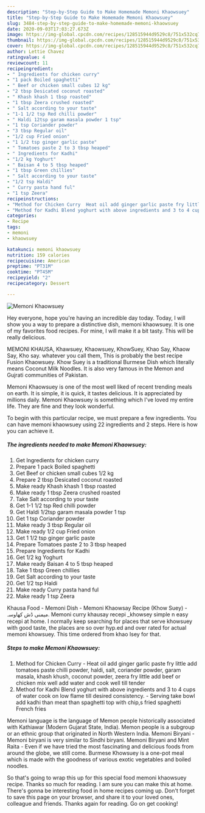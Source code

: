 ```yaml
---
description: "Step-by-Step Guide to Make Homemade Memoni Khaowsuey"
title: "Step-by-Step Guide to Make Homemade Memoni Khaowsuey"
slug: 3484-step-by-step-guide-to-make-homemade-memoni-khaowsuey
date: 2020-09-03T17:03:27.673Z
image: https://img-global.cpcdn.com/recipes/128515944d9529c8/751x532cq70/memoni-khaowsuey-recipe-main-photo.jpg
thumbnail: https://img-global.cpcdn.com/recipes/128515944d9529c8/751x532cq70/memoni-khaowsuey-recipe-main-photo.jpg
cover: https://img-global.cpcdn.com/recipes/128515944d9529c8/751x532cq70/memoni-khaowsuey-recipe-main-photo.jpg
author: Lettie Chavez
ratingvalue: 4
reviewcount: 11
recipeingredient:
- " Ingredients for chicken curry"
- "1 pack Boiled spaghetti"
- " Beef or chicken small cubes 12 kg"
- "2 tbsp Desicated coconut roasted"
- " Khash khash 1 tbsp roasted"
- "1 tbsp Zeera crushed roasted"
- " Salt according to your taste"
- "1-1 1/2 tsp Red chilli powder"
- " Haldi 12tsp garam masala powder 1 tsp"
- "1 tsp Coriander powder"
- "3 tbsp Regular oil"
- "1/2 cup Fried onion"
- "1 1/2 tsp ginger garlic paste"
- " Tomatoes paste 2 to 3 tbsp heaped"
- " Ingredients for Kadhi"
- "1/2 kg Yoghurt"
- " Baisan 4 to 5 tbsp heaped"
- "1 tbsp Green chillies"
- " Salt according to your taste"
- "1/2 tsp Haldi"
- " Curry pasta hand ful"
- "1 tsp Zeera"
recipeinstructions:
- "Method for Chicken Curry  Heat oil add ginger garlic paste fry little add tomatoes paste chilli powder, haldi, salt, coriander powder, garam masala, khash khush, coconut powder, zeera fry little add beef or chicken mix well add water and cook well till tender"
- "Method for Kadhi Blend yoghurt with above ingredients and 3 to 4 cups of water cook on low flame till desired consistency. Serving take bowl add kadhi than meat than spaghetti top with chip,s fried spaghetti French fries"
categories:
- Recipe
tags:
- memoni
- khaowsuey

katakunci: memoni khaowsuey 
nutrition: 159 calories
recipecuisine: American
preptime: "PT31M"
cooktime: "PT45M"
recipeyield: "2"
recipecategory: Dessert

---
```



![Memoni Khaowsuey](https://img-global.cpcdn.com/recipes/128515944d9529c8/751x532cq70/memoni-khaowsuey-recipe-main-photo.jpg)

Hey everyone, hope you're having an incredible day today. Today, I will show you a way to prepare a distinctive dish, memoni khaowsuey. It is one of my favorites food recipes. For mine, I will make it a bit tasty. This will be really delicious.

MEMONI KHAUSA, Khawsuey, Khaowsuey, KhowSuey, Khao Say, Khaow Say, Kho say. whatever you call them, This is probably the best recipe Fusion Khaowsuey. Khow Suey is a traditional Burmese Dish which literally means Coconut Milk Noodles. It is also very famous in the Memon and Gujrati communities of Pakistan.

Memoni Khaowsuey is one of the most well liked of recent trending meals on earth. It is simple, it is quick, it tastes delicious. It is appreciated by millions daily. Memoni Khaowsuey is something which I've loved my entire life. They are fine and they look wonderful.


To begin with this particular recipe, we must prepare a few ingredients. You can have memoni khaowsuey using 22 ingredients and 2 steps. Here is how you can achieve it.

<!--inarticleads1-->

##### The ingredients needed to make Memoni Khaowsuey:

1. Get  Ingredients for chicken curry
1. Prepare 1 pack Boiled spaghetti
1. Get  Beef or chicken small cubes 1/2 kg
1. Prepare 2 tbsp Desicated coconut roasted
1. Make ready  Khash khash 1 tbsp roasted
1. Make ready 1 tbsp Zeera crushed roasted
1. Take  Salt according to your taste
1. Get 1-1 1/2 tsp Red chilli powder
1. Get  Haldi 1/2tsp garam masala powder 1 tsp
1. Get 1 tsp Coriander powder
1. Make ready 3 tbsp Regular oil
1. Make ready 1/2 cup Fried onion
1. Get 1 1/2 tsp ginger garlic paste
1. Prepare  Tomatoes paste 2 to 3 tbsp heaped
1. Prepare  Ingredients for Kadhi
1. Get 1/2 kg Yoghurt
1. Make ready  Baisan 4 to 5 tbsp heaped
1. Take 1 tbsp Green chillies
1. Get  Salt according to your taste
1. Get 1/2 tsp Haldi
1. Make ready  Curry pasta hand ful
1. Make ready 1 tsp Zeera


Khausa Food - Memoni Dish - Memoni Khaowsay Recipe (Khow Suey) - میمنی ڈش کھاوسہ. Memoni curry khausay recepi _khowsey simple n easy recepi at home. I normally keep searching for places that serve khowsuey with good taste, the places are so over hyp.ed and over rated for actual memoni khowsuey. This time ordered from khao Isey for that. 

<!--inarticleads2-->

##### Steps to make Memoni Khaowsuey:

1. Method for Chicken Curry  - Heat oil add ginger garlic paste fry little add tomatoes paste chilli powder, haldi, salt, coriander powder, garam masala, khash khush, coconut powder, zeera fry little add beef or chicken mix well add water and cook well till tender
1. Method for Kadhi Blend yoghurt with above ingredients and 3 to 4 cups of water cook on low flame till desired consistency. - Serving take bowl add kadhi than meat than spaghetti top with chip,s fried spaghetti French fries


Memoni language is the language of Memon people historically associated with Kathiawar (Modern Gujarat State, India). Memon people is a subgroup or an ethnic group that originated in North Western India. Memoni Biryani - Memoni biryani is very similar to Sindhi biryani. Memoni Biryani and Mint Raita - Even if we have tried the most fascinating and delicious foods from around the globe, we still come. Burmese Khowsuey is a one-pot meal which is made with the goodness of various exotic vegetables and boiled noodles. 

So that's going to wrap this up for this special food memoni khaowsuey recipe. Thanks so much for reading. I am sure you can make this at home. There's gonna be interesting food in home recipes coming up. Don't forget to save this page on your browser, and share it to your loved ones, colleague and friends. Thanks again for reading. Go on get cooking!
